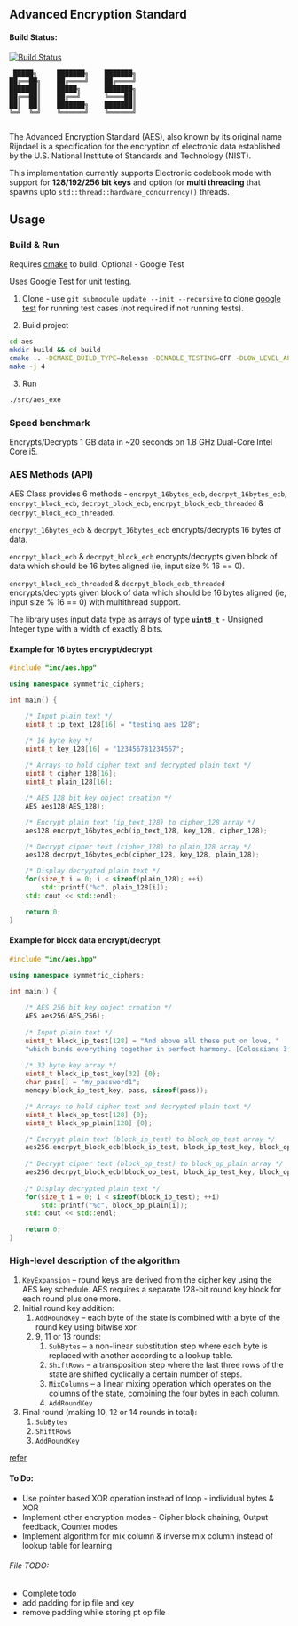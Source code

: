 ## Advanced Encryption Standard 

#### Build Status:

[![Build Status](https://travis-ci.org/TonyJosi97/aes.svg?branch=master)](https://travis-ci.org/TonyJosi97/aes)

``` 
 █████╗     ███████╗    ███████╗
██╔══██╗    ██╔════╝    ██╔════╝
███████║    █████╗      ███████╗
██╔══██║    ██╔══╝      ╚════██║
██║  ██║    ███████╗    ███████║
╚═╝  ╚═╝    ╚══════╝    ╚══════╝
                                                                                          
```

The Advanced Encryption Standard (AES), also known by its original name Rijndael is a specification for the encryption of electronic data established by the U.S. National Institute of Standards and Technology (NIST).

This implementation currently supports Electronic codebook mode with support for **128/192/256 bit keys** and option for **multi threading** that spawns upto `std::thread::hardware_concurrency()` threads.

## Usage

### Build & Run

Requires [cmake](https://cmake.org/) to build. Optional - Google Test

Uses Google Test for unit testing.

1. Clone - use `git submodule update --init --recursive` to clone [google test](https://en.wikipedia.org/wiki/Google_Test) for running test cases (not required if not running tests).

2. Build project

``` sh
cd aes
mkdir build && cd build
cmake .. -DCMAKE_BUILD_TYPE=Release -DENABLE_TESTING=OFF -DLOW_LEVEL_API_SAMPLE=ON -DWARNINGS_AS_ERRORS=ON # Test disabled; use -DENABLE_TESTING=ON to build test cases executable.
make -j 4
```

3. Run

``` sh
./src/aes_exe
```

###  Speed benchmark

Encrypts/Decrypts 1 GB data in ~20 seconds on 1.8 GHz Dual-Core Intel Core i5.

### AES Methods (API)

AES Class provides 6 methods - `encrpyt_16bytes_ecb`, `decrpyt_16bytes_ecb`, `encrpyt_block_ecb`, `decrpyt_block_ecb`, `encrpyt_block_ecb_threaded` & `decrpyt_block_ecb_threaded`. 

`encrpyt_16bytes_ecb` & `decrpyt_16bytes_ecb` encrypts/decrypts 16 bytes of data.

`encrpyt_block_ecb` & `decrpyt_block_ecb` encrypts/decrypts given block of data which should be 16 bytes aligned (ie, input size % 16 == 0).

`encrpyt_block_ecb_threaded` & `decrpyt_block_ecb_threaded` encrypts/decrypts given block of data which should be 16 bytes aligned (ie, input size % 16 == 0) with multithread support.

The library uses input data type as arrays of type **`uint8_t`** - Unsigned Integer type with a width of exactly 8 bits.

#### Example for 16 bytes encrypt/decrypt

``` C++
#include "inc/aes.hpp"

using namespace symmetric_ciphers;

int main() {

    /* Input plain text */
    uint8_t ip_text_128[16] = "testing aes 128";

    /* 16 byte key */
    uint8_t key_128[16] = "123456781234567";
    
    /* Arrays to hold cipher text and decrypted plain text */
    uint8_t cipher_128[16];
    uint8_t plain_128[16];

    /* AES 128 bit key object creation */
    AES aes128(AES_128);

    /* Encrypt plain text (ip_text_128) to cipher_128 array */
    aes128.encrpyt_16bytes_ecb(ip_text_128, key_128, cipher_128);

    /* Decrypt cipher text (cipher_128) to plain_128 array */
    aes128.decrpyt_16bytes_ecb(cipher_128, key_128, plain_128);

    /* Display decrypted plain text */
    for(size_t i = 0; i < sizeof(plain_128); ++i)
        std::printf("%c", plain_128[i]);
    std::cout << std::endl;

    return 0;
}
``` 

#### Example for block data encrypt/decrypt

``` C++
#include "inc/aes.hpp"

using namespace symmetric_ciphers;

int main() {
    
    /* AES 256 bit key object creation */
    AES aes256(AES_256);
    
    /* Input plain text */
    uint8_t block_ip_test[128] = "And above all these put on love, "
    "which binds everything together in perfect harmony. [Colossians 3:14]"; 
    
    /* 32 byte key array */
    uint8_t block_ip_test_key[32] {0};
    char pass[] = "my_password1";
    memcpy(block_ip_test_key, pass, sizeof(pass));

    /* Arrays to hold cipher text and decrypted plain text */
    uint8_t block_op_test[128] {0};
    uint8_t block_op_plain[128] {0};

    /* Encrypt plain text (block_ip_test) to block_op_test array */
    aes256.encrpyt_block_ecb(block_ip_test, block_ip_test_key, block_op_test, sizeof(block_ip_test), sizeof(block_ip_test_key));
    
    /* Decrypt cipher text (block_op_test) to block_op_plain array */
    aes256.decrpyt_block_ecb(block_op_test, block_ip_test_key, block_op_plain, sizeof(block_op_test), sizeof(block_ip_test_key));
    
    /* Display decrypted plain text */
    for(size_t i = 0; i < sizeof(block_ip_test); ++i)
        std::printf("%c", block_op_plain[i]);
    std::cout << std::endl;

    return 0;
}
```

### High-level description of the algorithm
1. `KeyExpansion` – round keys are derived from the cipher key using the AES key schedule. AES requires a separate 128-bit round key block for each round plus one more.
2. Initial round key addition:
    1. `AddRoundKey` – each byte of the state is combined with a byte of the round key using bitwise xor.
    2. 9, 11 or 13 rounds:
        1. `SubBytes` – a non-linear substitution step where each byte is replaced with another according to a lookup table.
        2. `ShiftRows` – a transposition step where the last three rows of the state are shifted cyclically a certain number of steps.
        3. `MixColumns` – a linear mixing operation which operates on the columns of the state, combining the four bytes in each column.
        4. `AddRoundKey`
3. Final round (making 10, 12 or 14 rounds in total):
    1. `SubBytes`
    2. `ShiftRows`
    3. `AddRoundKey`

[refer](https://en.wikipedia.org/wiki/Advanced_Encryption_Standard)

#### To Do:
* Use pointer based XOR operation instead of loop - individual bytes & XOR
* Implement other encryption modes - Cipher block chaining, Output feedback, Counter modes
* Implement algorithm for mix column & inverse mix column instead of lookup table for learning

###### File TODO:
* Complete todo
* add padding for ip file and key
* remove padding while storing pt op file
